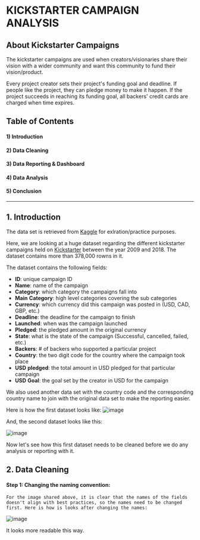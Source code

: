 # KICKSTARTER CAMPAIGN ANALYSIS

## About Kickstarter Campaigns
The kickstarter campaigns are used when creators/visionaries share their vision with a wider community and want this community to fund their vision/product. 

Every project creator sets their project's funding goal and deadline. If people like the project, they can pledge money to make it happen. If the project succeeds in reaching its funding goal, all backers' credit cards are charged when time expires.

## Table of Contents
#### 1) Introduction
#### 2) Data Cleaning
#### 3) Data Reporting & Dashboard
#### 4) Data Analysis
#### 5) Conclusion
____________________________________________________________________________________________________________________________________________________________________

## 1. Introduction
The data set is retrieved from [Kaggle](https://www.kaggle.com/) for exlration/practice purposes.

Here, we are looking at a huge dataset regarding the different kickstarter campaigns held on [Kickstarter](https://www.kickstarter.com/) between the year 2009 and 2018.
The dataset contains more than 378,000 rowns in it. 

The dataset contains the following fields:
- **ID**: unique campaign ID
- **Name**: name of the campaign
- **Category**: which category the campaigns fall into
- **Main** **Category**: high level categories covering the sub categories
- **Currency**: which currency did this campaign was posted in (USD, CAD, GBP, etc.)
- **Deadline**: the deadline for the campaign to finish
- **Launched**: when was the campaign launched
- **Pledged**: the pledged amount in the original currency
- **State**: what is the state of the campaign (Successful, cancelled, failed, etc.)
- **Backers**: # of backers who supported a particular project
- **Country**: the two digit code for the country where the campaign took place
- **USD** **pledged**: the total amount in USD pledged for that particular campaign
- **USD** **Goal**: the goal set by the creator in USD for the campaign

We also used another data set with the country code and the corresponding country name to join with the original data set to make the reporting easier.


Here is how the first dataset looks like:
![image](https://user-images.githubusercontent.com/13681798/116826535-6c79d300-ab62-11eb-826e-c490b6187735.png)


And, the second dataset looks like this:

![image](https://user-images.githubusercontent.com/13681798/116826411-d5ad1680-ab61-11eb-8015-a186a6e6d50d.png)

Now let's see how this first dataset needs to be cleaned before we do any analysis or reporting with it.


## 2. Data Cleaning

#### Step 1: Changing the naming convention:
    For the image shared above, it is clear that the names of the fields doesn't align with best practices, so the names need to be changed first. Here is how is looks after changing the names:
![image](https://user-images.githubusercontent.com/13681798/116827765-c2517980-ab68-11eb-9432-758d966ff7b4.png)

It looks more readable this way.

